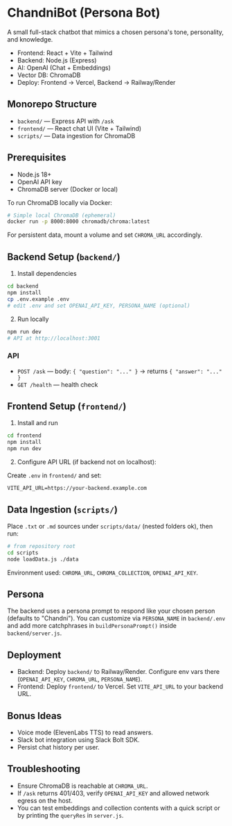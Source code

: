 # ChandniBot (Persona Bot)

A small full-stack chatbot that mimics a chosen persona's tone, personality, and knowledge.

- Frontend: React + Vite + Tailwind
- Backend: Node.js (Express)
- AI: OpenAI (Chat + Embeddings)
- Vector DB: ChromaDB
- Deploy: Frontend → Vercel, Backend → Railway/Render

## Monorepo Structure

- `backend/` — Express API with `/ask`
- `frontend/` — React chat UI (Vite + Tailwind)
- `scripts/` — Data ingestion for ChromaDB

## Prerequisites

- Node.js 18+
- OpenAI API key
- ChromaDB server (Docker or local)

To run ChromaDB locally via Docker:

```bash
# Simple local ChromaDB (ephemeral)
docker run -p 8000:8000 chromadb/chroma:latest
```

For persistent data, mount a volume and set `CHROMA_URL` accordingly.

## Backend Setup (`backend/`)

1. Install dependencies

```bash
cd backend
npm install
cp .env.example .env
# edit .env and set OPENAI_API_KEY, PERSONA_NAME (optional)
```

2. Run locally

```bash
npm run dev
# API at http://localhost:3001
```

### API

- `POST /ask` — body: `{ "question": "..." }` → returns `{ "answer": "..." }`
- `GET /health` — health check

## Frontend Setup (`frontend/`)

1. Install and run

```bash
cd frontend
npm install
npm run dev
```

2. Configure API URL (if backend not on localhost):

Create `.env` in `frontend/` and set:

```
VITE_API_URL=https://your-backend.example.com
```

## Data Ingestion (`scripts/`)

Place `.txt` or `.md` sources under `scripts/data/` (nested folders ok), then run:

```bash
# from repository root
cd scripts
node loadData.js ./data
```

Environment used: `CHROMA_URL`, `CHROMA_COLLECTION`, `OPENAI_API_KEY`.

## Persona

The backend uses a persona prompt to respond like your chosen person (defaults to "Chandni"). You can customize via `PERSONA_NAME` in `backend/.env` and add more catchphrases in `buildPersonaPrompt()` inside `backend/server.js`.

## Deployment

- Backend: Deploy `backend/` to Railway/Render. Configure env vars there (`OPENAI_API_KEY`, `CHROMA_URL`, `PERSONA_NAME`).
- Frontend: Deploy `frontend/` to Vercel. Set `VITE_API_URL` to your backend URL.

## Bonus Ideas

- Voice mode (ElevenLabs TTS) to read answers.
- Slack bot integration using Slack Bolt SDK.
- Persist chat history per user.

## Troubleshooting

- Ensure ChromaDB is reachable at `CHROMA_URL`.
- If `/ask` returns 401/403, verify `OPENAI_API_KEY` and allowed network egress on the host.
- You can test embeddings and collection contents with a quick script or by printing the `queryRes` in `server.js`.
